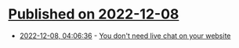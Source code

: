 # [Published on 2022-12-08](index.md)

* [2022-12-08, 04:06:36](https://news.ycombinator.com/item?id=33904017) - [You don't need live chat on your website](https://timharek.no/blog/you-dont-need-chat-on-your-site/)
